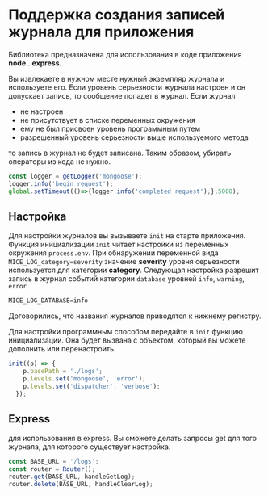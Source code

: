 # Поддержка создания записей журнала для приложения

Библиотека предназначена для использования в коде приложения **node**...**express**.

Вы извлекаете в нужном месте нужный экземпляр журнала и используете его. Если уровень серьезности журнала настроен и он допускает запись, то сообщение попадет в журнал. Если журнал

* не настроен
* не присутствует в списке переменных окружения
* ему не был присвоен уровень программным путем
* разрешенный уровень серьезности выше используемого метода

 то запись в журнал не будет записана. Таким образом, убирать операторы из кода не нужно.

```ts
const logger = getLogger('mongoose');
logger.info('begin request');
global.setTimeout(()=>{logger.info('completed request');},5000);
```

## Настройка

Для настройки журналов вы вызываете `init` на старте приложения.
Функция инициализации `init` читает настройки из переменных окружения `process.env`. При обнаружении переменной вида `MICE_LOG_category=severity` значение **severity** уровня серьезности используется для категории **category**. Следующая настройка разрешит запись в журнал событий категории `database` уровней `info`, `warning`, `error`

```txt
MICE_LOG_DATABASE=info
```

Договорились, что названия журналов приводятся к нижнему регистру.

Для настройки программным способом передайте в `init` функцию инициализации. Она будет вызвана с объектом, который вы можете дополнить или перенастроить.

```ts
init((p) => {
    p.basePath = './logs';
    p.levels.set('mongoose', 'error');
    p.levels.set('dispatcher', 'verbose');
  });
```

## Express

для использования в express. Вы сможете делать запросы get для того журнала, для которого существует настройка.

```ts
const BASE_URL = '/logs';
const router = Router();
router.get(BASE_URL, handleGetLog);
router.delete(BASE_URL, handleClearLog);
```
